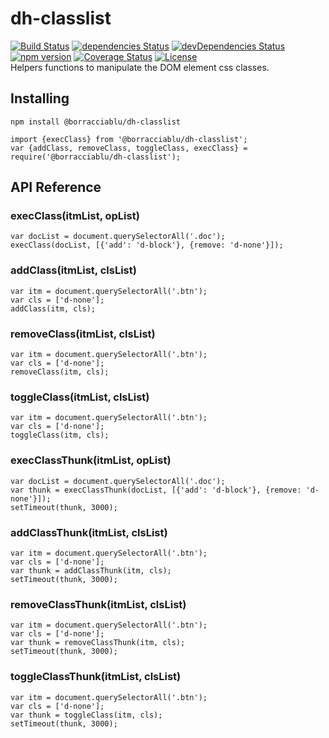 # dh-classlist
[![Build Status](https://travis-ci.org/borracciaBlu/dh-classlist.svg?branch=master)](https://travis-ci.org/borracciaBlu/dh-classlist)
[![dependencies Status](https://david-dm.org/borracciaBlu/dh-classlist/status.svg)](https://david-dm.org/borracciaBlu/dh-classlist)
[![devDependencies Status](https://david-dm.org/borracciaBlu/dh-classlist/dev-status.svg)](https://david-dm.org/borracciaBlu/dh-classlist?type=dev)
[![npm version](https://badge.fury.io/js/%40borracciablu%2Fdh-classlist.svg)](https://badge.fury.io/js/%40borracciablu%2Fdh-classlist)
[![Coverage Status](https://coveralls.io/repos/github/borracciaBlu/dh-classlist/badge.svg?branch=master)](https://coveralls.io/github/borracciaBlu/dh-classlist?branch=master)
[![License](https://img.shields.io/badge/License-BSD%203--Clause-blue.svg)](https://opensource.org/licenses/BSD-3-Clause)  
Helpers functions to manipulate the DOM element css classes.

## Installing

`npm install @borracciablu/dh-classlist`

```
import {execClass} from '@borracciablu/dh-classlist';
var {addClass, removeClass, toggleClass, execClass} = require('@borracciablu/dh-classlist');
```

## API Reference

### execClass(itmList, opList) 

```
var docList = document.querySelectorAll('.doc');
execClass(docList, [{'add': 'd-block'}, {remove: 'd-none'}]);
```

### addClass(itmList, clsList)
```
var itm = document.querySelectorAll('.btn');
var cls = ['d-none'];
addClass(itm, cls);
 ```

### removeClass(itmList, clsList)
```
var itm = document.querySelectorAll('.btn');
var cls = ['d-none'];
removeClass(itm, cls);
 ```

### toggleClass(itmList, clsList)
```
var itm = document.querySelectorAll('.btn');
var cls = ['d-none'];
toggleClass(itm, cls);
```

### execClassThunk(itmList, opList) 

```
var docList = document.querySelectorAll('.doc');
var thunk = execClassThunk(docList, [{'add': 'd-block'}, {remove: 'd-none'}]);
setTimeout(thunk, 3000);
```

### addClassThunk(itmList, clsList)
```
var itm = document.querySelectorAll('.btn');
var cls = ['d-none'];
var thunk = addClassThunk(itm, cls);
setTimeout(thunk, 3000);
 ```

### removeClassThunk(itmList, clsList)
```
var itm = document.querySelectorAll('.btn');
var cls = ['d-none'];
var thunk = removeClassThunk(itm, cls);
setTimeout(thunk, 3000);
 ```

### toggleClassThunk(itmList, clsList)
```
var itm = document.querySelectorAll('.btn');
var cls = ['d-none'];
var thunk = toggleClass(itm, cls);
setTimeout(thunk, 3000);
```